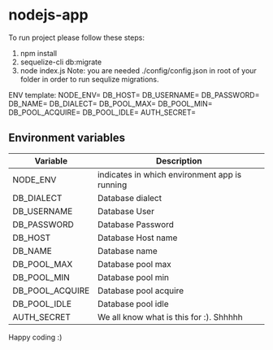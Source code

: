 # nodejs-app


To run project please follow these steps:
  1. npm install
  2. sequelize-cli db:migrate 
  3. node index.js
Note: you are needed ./config/config.json in root of your folder in order to run sequlize migrations.

ENV template:
NODE_ENV=
DB_HOST=
DB_USERNAME=
DB_PASSWORD=
DB_NAME=
DB_DIALECT=
DB_POOL_MAX=
DB_POOL_MIN=
DB_POOL_ACQUIRE=
DB_POOL_IDLE=
AUTH_SECRET=

## Environment variables

| Variable                       | Description                                         |
| -------------------------------| --------------------------------------------------- |
| NODE_ENV                       | indicates in which environment app is running       |
| DB_DIALECT                     | Database dialect                                    |
| DB_USERNAME                    | Database User                                       |
| DB_PASSWORD                    | Database Password                                   |
| DB_HOST                        | Database Host name                                  |
| DB_NAME                        | Database name                                       |
| DB_POOL_MAX                    | Database pool max                                   |
| DB_POOL_MIN                    | Database pool min                                   |
| DB_POOL_ACQUIRE                | Database pool acquire                               |
| DB_POOL_IDLE                   | Database pool idle                                  |
| AUTH_SECRET                    | We all know what is this for :). Shhhhh             |
  
Happy coding :)
